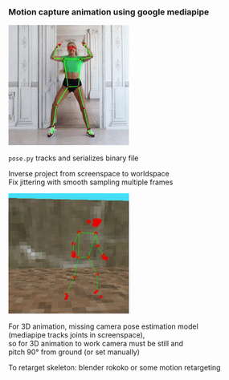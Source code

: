 ### Motion capture animation using google mediapipe

![](track.gif)

`pose.py` tracks and serializes binary file

Inverse project from screenspace to worldspace  
Fix jittering with smooth sampling multiple frames

![](ingame.gif)

For 3D animation, missing camera pose estimation model  
(mediapipe tracks joints in screenspace),  
so for 3D animation to work camera must be still and  
pitch 90° from ground (or set manually)  

To retarget skeleton: blender rokoko or some motion retargeting
